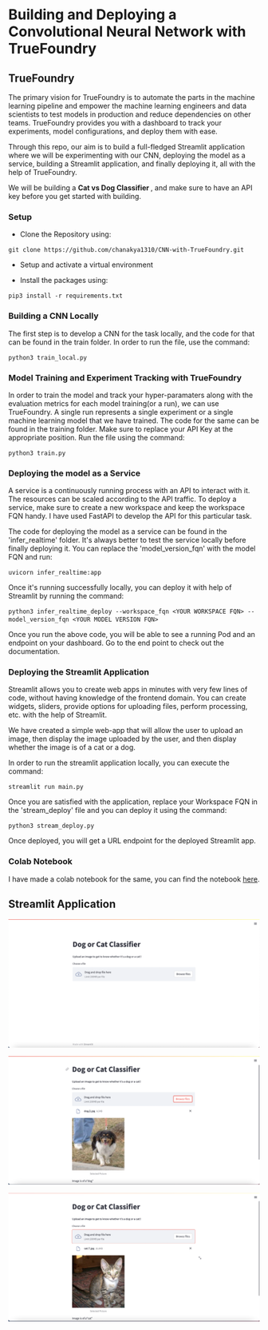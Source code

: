# Building and Deploying a Convolutional Neural Network with TrueFoundry

## TrueFoundry

The primary vision for TrueFoundry is to automate the parts in the machine learning pipeline and empower the machine learning engineers and data scientists to test models in production and reduce dependencies on other teams. TrueFoundry provides you with a dashboard to track your experiments, model configurations, and deploy them with ease.

Through this repo, our aim is to build a full-fledged Streamlit application where we will be experimenting with our CNN, deploying the model as a service, building a Streamlit application, and finally deploying it, all with the help of TrueFoundry.

We will be building a <b> Cat vs Dog Classifier </b>, and make sure to have an API key before you get started with building.

### Setup


* Clone the Repository using:
```
git clone https://github.com/chanakya1310/CNN-with-TrueFoundry.git
```

* Setup and activate a virtual environment

* Install the packages using:
```
pip3 install -r requirements.txt
```

### Building a CNN Locally

The first step is to develop a CNN for the task locally, and the code for that can be found in the train folder. In order to run the file, use the command:
```
python3 train_local.py
```

### Model Training and Experiment Tracking with TrueFoundry

In order to train the model and track your hyper-paramaters along with the evaluation metrics for each model training(or a run), we can use TrueFoundry. A single run represents a single experiment or a single machine learning model that we have trained. The code for the same can be found in the training folder. Make sure to replace your API Key at the appropriate position. Run the file using the command:
```
python3 train.py
```

### Deploying the model as a Service

A service is a continuously running process with an API to interact with it. The resources can be scaled according to the API traffic. To deploy a service, make sure to create a new workspace and keep the workspace FQN handy. I have used FastAPI to develop the API for this particular task.

The code for deploying the model as a service can be found in the 'infer_realtime' folder. It's always better to test the service locally before finally deploying it. You can replace the 'model_version_fqn' with the model FQN and run:
```
uvicorn infer_realtime:app
```

Once it's running successfully locally, you can deploy it with help of Streamlit by running the command:
```
python3 infer_realtime_deploy --workspace_fqn <YOUR WORKSPACE FQN> --model_version_fqn <YOUR MODEL VERSION FQN>
```

Once you run the above code, you will be able to see a running Pod and an endpoint on your dashboard. Go to the end point to check out the documentation.

### Deploying the Streamlit Application

Streamlit allows you to create web apps in minutes with very few lines of code, without having knowledge of the frontend domain. You can create widgets, sliders, provide options for uploading files, perform processing, etc. with the help of Streamlit.

We have created a simple web-app that will allow the user to upload an image, then display the image uploaded by the user, and then display whether the image is of a cat or a dog.

In order to run the streamlit application locally, you can execute the command:
```
streamlit run main.py
```

Once you are satisfied with the application, replace your Workspace FQN in the 'stream_deploy' file and you can deploy it using the command:
```
python3 stream_deploy.py
```

Once deployed, you will get a URL endpoint for the deployed Streamlit app. 

### Colab Notebook

I have made a colab notebook for the same, you can find the notebook [here](https://colab.research.google.com/drive/1MY34r-5IhQG2xPmVcjKJjQz3bkpNtv3t?usp=sharing).


## Streamlit Application

![Streamlit Application](Assets/streamlit_application.png)

![Classifying Image as Dog](Assets/dog_example.png)

![Classifying Image as Cat](Assets/cat_example.png)
